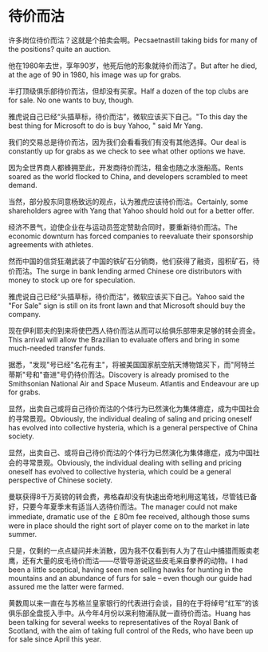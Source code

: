 # 待价而沽

<p><span class="chinese">许多岗位待价而沽？这就是个拍卖会啊。</span><span class="english">Pecsaetnastill taking bids for many of the positions? quite an auction.</span></p>

<p><span class="chinese">他在1980年去世，享年90岁，他死后他的形象就待价而沽了。</span><span class="english">But after he died, at the age of 90 in 1980, his image was up for grabs.</span></p>

<p><span class="chinese">半打顶级俱乐部待价而沽，但却没有买家。</span><span class="english">Half a dozen of the top clubs are for sale. No one wants to buy, though.</span></p>

<p><span class="chinese">雅虎说自己已经“头插草标，待价而沽”，微软应该买下自己。</span><span class="english">"To this day the best thing for Microsoft to do is buy Yahoo, " said Mr Yang.</span></p>

<p><span class="chinese">我们的交易总是待价而沽，因为我们会看看我们有没有其他选择。</span><span class="english">Our deal is constantly up for grabs as we check to see what other options we have.</span></p>

<p><span class="chinese">因为全世界商人都蜂拥至此，开发商待价而沽，租金也随之水涨船高。</span><span class="english">Rents soared as the world flocked to China, and developers scrambled to meet demand.</span></p>

<p><span class="chinese">当然，部分股东同意杨致远的观点，认为雅虎应该待价而沽。</span><span class="english">Certainly, some shareholders agree with Yang that Yahoo should hold out for a better offer.</span></p>

<p><span class="chinese">经济不景气，迫使企业在与运动员签定赞助合同时，要重新待价而沽。</span><span class="english">The economic downturn has forced companies to reevaluate their sponsorship agreements with athletes.</span></p>

<p><span class="chinese">然而中国的信贷狂潮武装了中国的铁矿石分销商，他们获得了融资，囤积矿石，待价而沽。</span><span class="english">The surge in bank lending armed Chinese ore distributors with money to stock up ore for speculation.</span></p>

<p><span class="chinese">雅虎说自己已经“头插草标，待价而沽”，微软应该买下自己。</span><span class="english">Yahoo said the "For Sale" sign is still on its front lawn and that Microsoft should buy the company.</span></p>

<p><span class="chinese">现在伊利耶夫的到来将使巴西人待价而沽从而可以给俱乐部带来足够的转会资金。</span><span class="english">This arrival will allow the Brazilian to evaluate offers and bring in some much-needed transfer funds.</span></p>

<p><span class="chinese">据悉，"发现"号已经"名花有主"，将被美国国家航空航天博物馆买下，而"阿特兰蒂斯"号和"奋进"号仍待价而沽。</span><span class="english">Discovery is already promised to the Smithsonian National Air and Space Museum. Atlantis and Endeavour are up for grabs.</span></p>

<p><span class="chinese">显然，出卖自己或将自己待价而沽的个体行为已然演化为集体癔症，成为中国社会的寻常景观。</span><span class="english">Obviously, the individual dealing of saling and pricing oneself has evolved into collective hysteria, which is a general perspective of China society.</span></p>

<p><span class="chinese">显然，出卖自己、或将自己待价而沽的个体行为已然演化为集体癔症，成为中国社会的寻常景观。</span><span class="english">Obviously, the individual dealing with selling and pricing oneself has evolved to collective hysteria, which could be a general perspective of Chinese society.</span></p>

<p><span class="chinese">曼联获得8千万英镑的转会费，弗格森却没有快速出奇地利用这笔钱，尽管钱已备好，只要今年夏季末有适当人选待价而沽。</span><span class="english">The manager could not make immediate, dramatic use of the ￡80m fee received, although those sums were in place should the right sort of player come on to the market in late summer.</span></p>

<p><span class="chinese">只是，仅剩的一点点疑问并未消散，因为我不仅看到有人为了在山中捕猎而贩卖老鹰，还有大量的皮毛待价而沽——尽管导游说这些皮毛来自豢养的动物。</span><span class="english">I had been a little sceptical, having seen men selling hawks for hunting in the mountains and an abundance of furs for sale – even though our guide had assured me the latter were farmed.</span></p>

<p><span class="chinese">黄数周以来一直在与苏格兰皇家银行的代表进行会谈，目的在于将绰号“红军”的该俱乐部全盘揽入手中。从今年4月份以来利物浦队就一直待价而沽。</span><span class="english">Huang has been talking for several weeks to representatives of the Royal Bank of Scotland, with the aim of taking full control of the Reds, who have been up for sale since April this year.</span></p>

